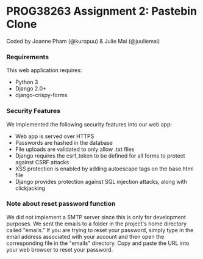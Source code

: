 # PROG38263 Assignment 2: Pastebin Clone
Coded by Joanne Pham (@kuropuu) & Julie Mai (@juuliemai)

### Requirements
This web application requires:
* Python 3
* Django 2.0+
* django-crispy-forms

### Security Features
We implemented the following security features into our web app:
* Web app is served over HTTPS
* Passwords are hashed in the database
* File uploads are validated to only allow .txt files
* Django requires the csrf_token to be defined for all forms to protect 
against CSRF attacks
* XSS protection is enabled by adding autoescape tags on the base.html file
* Django provides protection against SQL injection attacks, along with clickjacking

### Note about reset password function
We did not implement a SMTP server since this is only for development purposes. 
We sent the emails to a folder in the project's home directory called "emails." 
If you are trying to reset your password, simply type in the email address 
associated with your account and then open the corresponding file in the "emails" 
directory. Copy and paste the URL into your web browser to reset your password.
